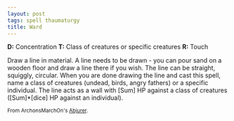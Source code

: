 ```yaml
---
layout: post
tags: spell thaumaturgy
title: Ward
---
```

<b>D:</b> Concentration <b>T:</b> Class of creatures or specific creatures <b>R:</b> Touch

Draw a line in material. A line needs to be drawn - you can pour sand on a wooden floor and draw a line there if you wish. The line can be straight, squiggly, circular. When you are done drawing the line and cast this spell, name a class of creatures (undead, birds, angry fathers) or a specific individual. The line acts as a wall with [Sum] HP against a class of creatures ([Sum]*[dice] HP against an individual).

<small>From ArchonsMarchOn's [Abjurer](https://archonsmarchon.blogspot.com/2021/04/glog-class-abjurer-wizard.html).</small>
